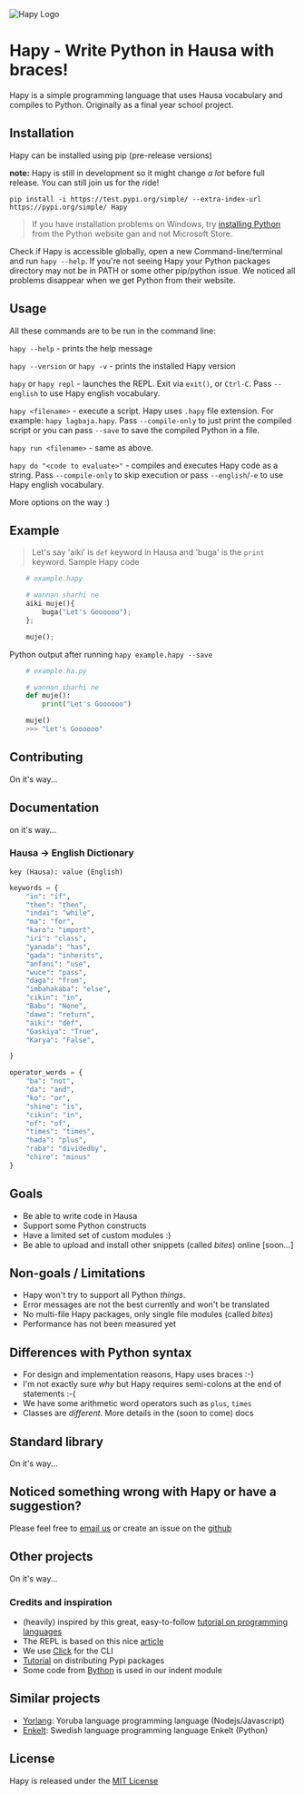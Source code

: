 ![Hapy Logo](https://i.ibb.co/qY10MRp/Whats-App-Image-2021-11-03-at-18-03-23.jpg)

# Hapy - Write Python in Hausa with braces!

Hapy is a simple programming language that uses Hausa vocabulary and compiles to Python. Originally as a final year school project.

## Installation

Hapy can be installed using pip (pre-release versions)

**note:** Hapy is still in development so it might change *a lot* before full release. You can still join us for the ride!


```
pip install -i https://test.pypi.org/simple/ --extra-index-url https://pypi.org/simple/ Hapy
```

> If you have installation problems on Windows, try [installing Python](https://python.org/downloads) from the Python website gan and not Microsoft Store.

Check if Hapy is accessible globally, open a new Command-line/terminal and run `hapy --help`. If you're not seeing Hapy your Python packages directory may not be in PATH or some other pip/python issue. We noticed all problems disappear when we get Python from their website.
## Usage

All these commands are to be run in the command line:

`hapy --help` - prints the help message

`hapy --version` or `hapy -v` - prints the installed Hapy version

`hapy` or `hapy repl` - launches the REPL. Exit via `exit()`, or `Ctrl-C`. Pass `--english` to use Hapy english vocabulary.

`hapy <filename>` - execute a script. Hapy uses `.hapy` file extension. For example: `hapy lagbaja.hapy`. Pass `--compile-only` to just print the compiled script or you can pass `--save` to save the compiled Python in a file.

`hapy run <filename>` - same as above.

`hapy do "<code to evaluate>"` - compiles and executes Hapy code as a string. Pass `--compile-only` to skip execution or pass `--english`/`-e` to use Hapy english vocabulary.

More options on the way :)

## Example
> Let's say 'aiki' is `def` keyword in Hausa and 'buga' is the `print` keyword.
Sample Hapy code
```python
    # example.hapy

    # wannan sharhi ne
    aiki muje(){
        buga("Let's Goooooo");
    };

    muje();
```
Python output after running `hapy example.hapy --save`
```python
    # example.ha.py

    # wannan sharhi ne
    def muje():
        print("Let's Goooooo")

    muje()
    >>> "Let's Goooooo"
```
## Contributing

On it's way...

## Documentation

on it's way...

### Hausa -> English  Dictionary
`key (Hausa): value (English)`

```python
keywords = {
    "in": "if",
    "then": "then",
    "indai": "while",
    "ma": "for",
    "karo": "import",
    "iri": "class",
    "yanada": "has",
    "gada": "inherits",
    "anfani": "use",
    "wuce": "pass",
    "daga": "from",
    "imbahakaba": "else",
    "cikin": "in",
    "Babu": "None",
    "dawo": "return",
    "aiki": "def",
    "Gaskiya": "True",
    "Karya": "False",

}

operator_words = {
    "ba": "not",
    "da": "and",
    "ko": "or",
    "shine": "is",
    "cikin": "in",
    "of": "of",
    "times": "times",
    "hada": "plus",
    "raba": "dividedby",
    "chire": "minus"
}
```

## Goals

* Be able to write code in Hausa
* Support some Python constructs
* Have a limited set of custom modules :)
* Be able to upload and install other snippets (called *bites*) online [soon...]

## Non-goals / Limitations

* Hapy won't try to support all Python *things*.
* Error messages are not the best currently and won't be translated
* No multi-file Hapy packages, only single file modules (called *bites*)
* Performance has not been measured yet

## Differences with Python syntax

* For design and implementation reasons, Hapy uses braces :-)
* I'm not exactly sure *why* but Hapy requires semi-colons at the end of statements :-(
* We have some arithmetic word operators such as `plus`, `times`
* Classes are *different*. More details in the (soon to come) docs

## Standard library

On it's way...

## Noticed something wrong with Hapy or have a suggestion?

Please feel free to [email us](core-team.435caa94544f383ce9a89fab69dafa5b.show-sender@streams.zulipchat.com) or create an issue on the [github](https://github.com/hapy-lang/hapy/issues/new)

## Other projects
 On it's way...


### Credits and inspiration

* (heavily) inspired by this great, easy-to-follow [tutorial on programming languages](https://lisperator.net/pltut)
* The REPL is based on this nice [article](https://dev.to/amal/building-the-python-repl-3468)
* We use [Click](https://click.palletsprojects.com/en/8.0.x/) for the CLI
* [Tutorial](https://medium.com/nerd-for-tech/how-to-build-and-distribute-a-cli-tool-with-python-537ae41d9d78) on distributing Pypi packages
* Some code from [Bython](https://github.com/mathialo/bython) is used in our indent module
## Similar projects

* [Yorlang](https://anoniscoding.github.io/yorlang/docs/doc.html): Yoruba language programming language (Nodejs/Javascript)
* [Enkelt](https://enkelt.io/): Swedish language programming language Enkelt (Python)


## License

Hapy is released under the [MIT License](https://opensource.org/licenses/MIT)
